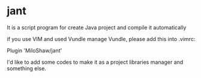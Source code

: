 # jant
It is a script program for create Java project and compile it automatically

if you use VIM and used Vundle manage Vundle, please add this into .vimrc: 

Plugin 'MiloShaw/jant'

I'd like to add some codes to make it as a project libraries manager and something else. 
